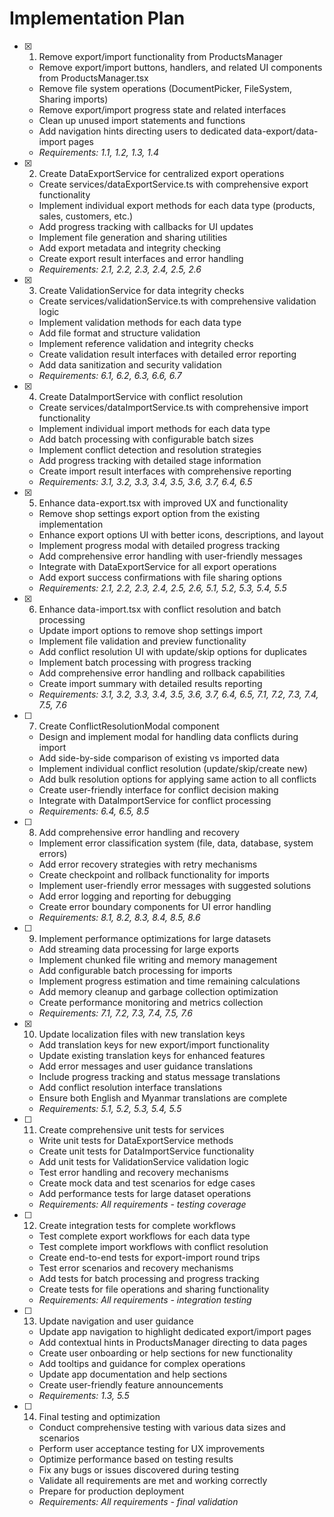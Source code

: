 # Implementation Plan

- [x] 1. Remove export/import functionality from ProductsManager

  - Remove export/import buttons, handlers, and related UI components from ProductsManager.tsx
  - Remove file system operations (DocumentPicker, FileSystem, Sharing imports)
  - Remove export/import progress state and related interfaces
  - Clean up unused import statements and functions
  - Add navigation hints directing users to dedicated data-export/data-import pages
  - _Requirements: 1.1, 1.2, 1.3, 1.4_

- [x] 2. Create DataExportService for centralized export operations

  - Create services/dataExportService.ts with comprehensive export functionality
  - Implement individual export methods for each data type (products, sales, customers, etc.)
  - Add progress tracking with callbacks for UI updates
  - Implement file generation and sharing utilities
  - Add export metadata and integrity checking
  - Create export result interfaces and error handling
  - _Requirements: 2.1, 2.2, 2.3, 2.4, 2.5, 2.6_

- [x] 3. Create ValidationService for data integrity checks

  - Create services/validationService.ts with comprehensive validation logic
  - Implement validation methods for each data type
  - Add file format and structure validation
  - Implement reference validation and integrity checks
  - Create validation result interfaces with detailed error reporting
  - Add data sanitization and security validation
  - _Requirements: 6.1, 6.2, 6.3, 6.6, 6.7_

- [x] 4. Create DataImportService with conflict resolution

  - Create services/dataImportService.ts with comprehensive import functionality
  - Implement individual import methods for each data type
  - Add batch processing with configurable batch sizes
  - Implement conflict detection and resolution strategies
  - Add progress tracking with detailed stage information
  - Create import result interfaces with comprehensive reporting
  - _Requirements: 3.1, 3.2, 3.3, 3.4, 3.5, 3.6, 3.7, 6.4, 6.5_

- [x] 5. Enhance data-export.tsx with improved UX and functionality

  - Remove shop settings export option from the existing implementation
  - Enhance export options UI with better icons, descriptions, and layout
  - Implement progress modal with detailed progress tracking
  - Add comprehensive error handling with user-friendly messages
  - Integrate with DataExportService for all export operations
  - Add export success confirmations with file sharing options
  - _Requirements: 2.1, 2.2, 2.3, 2.4, 2.5, 2.6, 5.1, 5.2, 5.3, 5.4, 5.5_

- [x] 6. Enhance data-import.tsx with conflict resolution and batch processing

  - Update import options to remove shop settings import
  - Implement file validation and preview functionality
  - Add conflict resolution UI with update/skip options for duplicates
  - Implement batch processing with progress tracking
  - Add comprehensive error handling and rollback capabilities
  - Create import summary with detailed results reporting
  - _Requirements: 3.1, 3.2, 3.3, 3.4, 3.5, 3.6, 3.7, 6.4, 6.5, 7.1, 7.2, 7.3, 7.4, 7.5, 7.6_

- [ ] 7. Create ConflictResolutionModal component

  - Design and implement modal for handling data conflicts during import
  - Add side-by-side comparison of existing vs imported data
  - Implement individual conflict resolution (update/skip/create new)
  - Add bulk resolution options for applying same action to all conflicts
  - Create user-friendly interface for conflict decision making
  - Integrate with DataImportService for conflict processing
  - _Requirements: 6.4, 6.5, 8.5_

- [ ] 8. Add comprehensive error handling and recovery

  - Implement error classification system (file, data, database, system errors)
  - Add error recovery strategies with retry mechanisms
  - Create checkpoint and rollback functionality for imports
  - Implement user-friendly error messages with suggested solutions
  - Add error logging and reporting for debugging
  - Create error boundary components for UI error handling
  - _Requirements: 8.1, 8.2, 8.3, 8.4, 8.5, 8.6_

- [ ] 9. Implement performance optimizations for large datasets

  - Add streaming data processing for large exports
  - Implement chunked file writing and memory management
  - Add configurable batch processing for imports
  - Implement progress estimation and time remaining calculations
  - Add memory cleanup and garbage collection optimization
  - Create performance monitoring and metrics collection
  - _Requirements: 7.1, 7.2, 7.3, 7.4, 7.5, 7.6_

- [x] 10. Update localization files with new translation keys

  - Add translation keys for new export/import functionality
  - Update existing translation keys for enhanced features
  - Add error messages and user guidance translations
  - Include progress tracking and status message translations
  - Add conflict resolution interface translations
  - Ensure both English and Myanmar translations are complete
  - _Requirements: 5.1, 5.2, 5.3, 5.4, 5.5_

- [ ] 11. Create comprehensive unit tests for services

  - Write unit tests for DataExportService methods
  - Create unit tests for DataImportService functionality
  - Add unit tests for ValidationService validation logic
  - Test error handling and recovery mechanisms
  - Create mock data and test scenarios for edge cases
  - Add performance tests for large dataset operations
  - _Requirements: All requirements - testing coverage_

- [ ] 12. Create integration tests for complete workflows

  - Test complete export workflows for each data type
  - Test complete import workflows with conflict resolution
  - Create end-to-end tests for export-import round trips
  - Test error scenarios and recovery mechanisms
  - Add tests for batch processing and progress tracking
  - Create tests for file operations and sharing functionality
  - _Requirements: All requirements - integration testing_

- [ ] 13. Update navigation and user guidance

  - Update app navigation to highlight dedicated export/import pages
  - Add contextual hints in ProductsManager directing to data pages
  - Create user onboarding or help sections for new functionality
  - Add tooltips and guidance for complex operations
  - Update app documentation and help sections
  - Create user-friendly feature announcements
  - _Requirements: 1.3, 5.5_

- [ ] 14. Final testing and optimization
  - Conduct comprehensive testing with various data sizes and scenarios
  - Perform user acceptance testing for UX improvements
  - Optimize performance based on testing results
  - Fix any bugs or issues discovered during testing
  - Validate all requirements are met and working correctly
  - Prepare for production deployment
  - _Requirements: All requirements - final validation_
